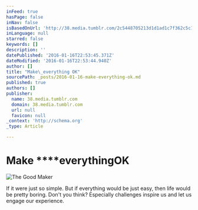 ```yaml
---
inFeed: true
hasPage: false
inNav: false
isBasedOnUrl: 'http://38.media.tumblr.com/2c5448705213d1d1ad1c7f362c5c1f86/tumblr_nx60xhHAD61r24iv3o1_500.gif'
inLanguage: null
starred: false
keywords: []
description: ''
datePublished: '2016-01-16T22:53:45.371Z'
dateModified: '2016-01-16T22:53:44.940Z'
author: []
title: "Make\_everything OK"
sourcePath: _posts/2016-01-16-make-everything-ok.md
published: true
authors: []
publisher:
  name: 38.media.tumblr.com
  domain: 38.media.tumblr.com
  url: null
  favicon: null
_context: 'http://schema.org'
_type: Article

---
```

# Make ****everything**OK**
![The Good Maker](https://s3-us-west-2.amazonaws.com/the-grid-img/p/68195dc2851beb4e8ca79150900600bc02a58348.gif)

If it were just so simple. But if everything would be just easy, then life would be pretty boring. Don't you think? Especially challenges inspire us and let us engage our experience.